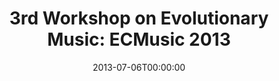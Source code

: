 ---
acronym: GECCO-2013
date: '2013-07-06T00:00:00'
ext_url: http://www.sigevo.org/gecco-2013
location: Amsterdam
submission_date: '2013-03-28T00:00:00'
title: '3rd Workshop on Evolutionary Music: ECMusic 2013'
---
